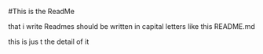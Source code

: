 #This is the ReadMe

that i write 
Readmes should  be written in capital letters like this README.md

this is jus t the detail of it